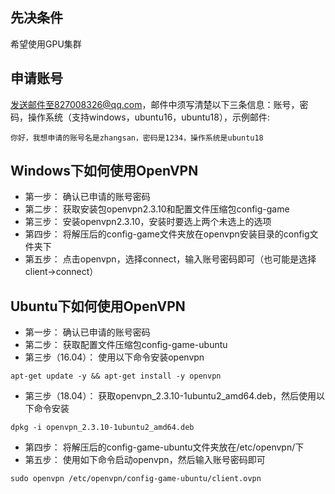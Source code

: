 ## 先决条件
希望使用GPU集群
## 申请账号
发送邮件至827008326@qq.com，邮件中须写清楚以下三条信息：账号，密码，操作系统（支持windows，ubuntu16，ubuntu18），示例邮件:
```
你好，我想申请的账号名是zhangsan，密码是1234，操作系统是ubuntu18
```
## Windows下如何使用OpenVPN
* 第一步： 确认已申请的账号密码
* 第二步： 获取安装包openvpn2.3.10和配置文件压缩包config-game
* 第三步： 安装openvpn2.3.10，安装时要选上两个未选上的选项
* 第四步： 将解压后的config-game文件夹放在openvpn安装目录的config文件夹下
* 第五步： 点击openvpn，选择connect，输入账号密码即可（也可能是选择client->connect）
## Ubuntu下如何使用OpenVPN
* 第一步： 确认已申请的账号密码
* 第二步： 获取配置文件压缩包config-game-ubuntu
* 第三步（16.04）： 使用以下命令安装openvpn
```
apt-get update -y && apt-get install -y openvpn
```
* 第三步（18.04）： 获取openvpn_2.3.10-1ubuntu2_amd64.deb，然后使用以下命令安装
```
dpkg -i openvpn_2.3.10-1ubuntu2_amd64.deb
```
* 第四步： 将解压后的config-game-ubuntu文件夹放在/etc/openvpn/下
* 第五步： 使用如下命令启动openvpn，然后输入账号密码即可
```
sudo openvpn /etc/openvpn/config-game-ubuntu/client.ovpn
```
